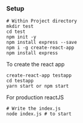 

### Setup

``` 
# Within Project directory
mkdir test
cd test
npm init -y
npm install express --save
npm i -g create-react-app
npm install express
```

To create the react app
```
create-react-app testapp
cd testapp
yarn start or npm start
```

For production reactJS
```
# Write the index.js
node index.js # to start
```